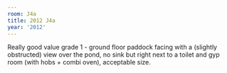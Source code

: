 ```yaml
---
room: J4a
title: 2012 J4a
year: '2012'
---
```


Really good value grade 1 - ground floor paddock facing with a (slightly obstructed) view over the pond, no sink but right next to a toilet and gyp room (with hobs + combi oven), acceptable size.